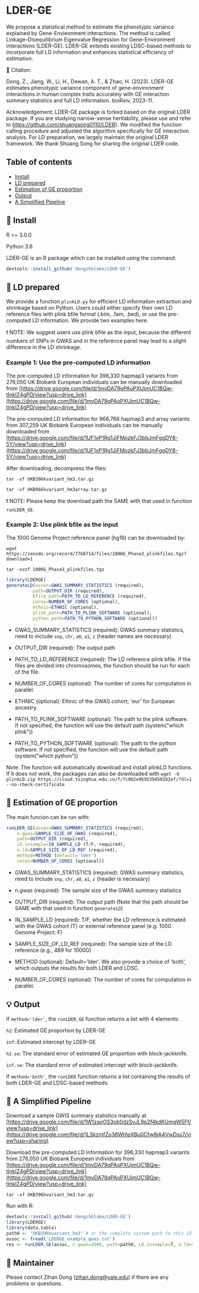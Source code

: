 # LDER-GE
We propose a statistical method to estimate the phenotypic variance explained by Gene-Envieonment interactions. The method is called  Linkage-Disequilibrium Eigenvalue Regression for Gene-Environment interactions (LDER-GE). LDER-GE extends existing LDSC-based methods to incorporate full LD information and enhances statistical efficiency of estimation.

:open_book: Citation:

Dong, Z., Jiang, W., Li, H., Dewan, A. T., & Zhao, H. (2023). LDER-GE estimates phenotypic variance component of gene-environment interactions in human complex traits accurately with GE interaction summary statistics and full LD information. bioRxiv, 2023-11.

Acknowledgement: LDER-GE package is forked based on the original LDER package. If you are studying narrow-sense heritability, please use and refer to https://github.com/shuangsong0110/LDER). We modified the function calling procedure and adjusted the algorithm specifically for GE interaction analysis. For LD preparation, we largely maintain the original LDER framework.
We thank Shuang Song for sharing the original LDER code.

## Table of contents
* [Install](#hammer-install)
* [LD prepared](#scroll-ld-prepared)
* [Estimation of GE proportion](#rocket-estimation-of-ge-proportion)
* [Output](#bulb-output)
* [A Simplified Pipeline](#key-a-simplified-pipeline)

## :hammer: Install
R >= 3.0.0

Python 3.6

LDER-GE is an R package which can be installed using the command:
```r
devtools::install_github('dongzhblake/LDER-GE')
```

## :scroll: LD prepared
We provide a function `plinkLD.py` for efficient LD information extraction and shrinkage based on Python. 
Users could either specify their own LD reference files with plink bfile format (.bim, .fam, .bed), or use the pre-computed LD information. We provide two examples here.


:exclamation: NOTE: We suggest users use plink bfile as the input, because the different numbers of SNPs in GWAS and in the reference panel may lead to a slight difference in the LD shrinkage.

### Example 1: Use the pre-computed LD information

The pre-computed LD information for 396,330 hapmap3 variants from 276,050 UK Biobank European individuals can be manually downloaded from [https://drive.google.com/file/d/1mvDA79qPAoPXUjmUC1BQw-tInklZ4gPD/view?usp=drive_link](https://drive.google.com/file/d/1mvDA79qPAoPXUjmUC1BQw-tInklZ4gPD/view?usp=drive_link)

The pre-computed LD information for 966,766 hapmap3 and array variants from 307,259 UK Biobank European individuals can be manually downloaded from [https://drive.google.com/file/d/1UF1xP1Rg1JiFMozkFJ3bbJmFggDY8-5Y/view?usp=drive_link](https://drive.google.com/file/d/1UF1xP1Rg1JiFMozkFJ3bbJmFggDY8-5Y/view?usp=drive_link)

After downloading, decompress the files:


`tar -xf UKB396kvariant_hm3.tar.gz`

`tar -xf UKB966kvariant_hm3array.tar.gz`

:exclamation: NOTE: Please keep the download path the SAME with that used in function `runLDER_GE`.


### Example 2: Use plink bfile as the input
The 1000 Genome Project reference panel (hg19) can be downloaded by:

`wget https://zenodo.org/record/7768714/files/1000G_Phase3_plinkfiles.tgz?download=1`

`tar -xvzf 1000G_Phase3_plinkfiles.tgz`


```r
library(LDERGE)
generateLD(assoc=GWAS_SUMMARY_STATISTICS (required), 
          path=OUTPUT_DIR (required),
          bfile_path=PATH_TO_LD_REFERENCE (required),
          cores=NUMBER_OF_CORES (optional),
          ethnic=ETHNIC (optional),
          plink_path=PATH_TO_PLINK_SOFTWARE (optional),
          python_path=PATH_TO_PYTHON_SOFTWARE (optional))                    
```
- GWAS_SUMMARY_STATISTICS (required): GWAS summary statistics, need to include `snp`, `chr`, `a0`, `a1`, `z` (header names are necessary)

- OUTPUT_DIR (required): The output path

- PATH_TO_LD_REFERENCE (required): The LD reference plink bfile. If the files are divided into chromosomes, the function should be run for each of the file.

- NUMBER_OF_CORES (optional): The number of cores for computation in parallel.

- ETHNIC (optional): Ethnic of the GWAS cohort; 'eur' for European ancestry.

- PATH_TO_PLINK_SOFTWARE (optional): The path to the plink software. If not specified, the function will use the default path (system("which plink"))

- PATH_TO_PYTHON_SOFTWARE (optional): The path to the python software. If not specified, the function will use the default path (system("which python"))

Note: The function will automatically download and install plinkLD functions. If it does not work, the packages can also be downloaded with `wget -O plinkLD.zip https://cloud.tsinghua.edu.cn/f/7c002e9b9539450182ef/?dl=1 --no-check-certificate` 


## :rocket: Estimation of GE proportion
The main funcion can be run with:

```r
runLDER_GE(assoc=GWAS_SUMMARY_STATISTICS (required), 
	n.gwas=SAMPLE_SIZE_OF_GWAS (required), 
	path=OUTPUT_DIR (required),
	LD.insample=IN_SAMPLE_LD (T/F, required),
	n.ld=SAMPLE_SIZE_OF_LD_REF (required), 
	method=METHOD (default='lder')
	cores=NUMBER_OF_CORES (optional))
```
- GWAS_SUMMARY_STATISTICS (required): GWAS summary statistics, need to include `snp`, `chr`, `a0`, `a1`, `z` (header is necessary)

- n.gwas (required): The sample size of the GWAS summary statistics

- OUTPUT_DIR (required): The output path (Note that the path should be SAME with that used in function `generateLD`)

- IN_SAMPLE_LD (required): T/F, whether the LD reference is estimated with the GWAS cohort (T) or external reference panel (e.g. 1000 Genome Project: F)

- SAMPLE_SIZE_OF_LD_REF (required): The sample size of the LD reference (e.g., 489 for 1000G)

- METHOD (optional): Default='lder'. We also provide a choice of 'both', which outputs the results for both LDER and LDSC.

- NUMBER_OF_CORES (optional): The number of cores for computation in parallel.




## :bulb: Output

If `method='lder'`, the `runLDER_GE` function returns a list with 4 elements:

`h2`: Estimated GE proportion by LDER-GE

`inf`: Estimated intercept by LDER-GE

`h2.se`: The standard error of estimated GE proportion with block-jackknife.

`inf.se`: The standard error of estimated intercept with block-jackknife.

If `method='both'`, the `runLDER` function returns a list containing the results of both LDER-GE and LDSC-based methods.


## :key: A Simplified Pipeline
Download a sample GWIS summary statistics manually at [https://drive.google.com/file/d/1W1zaoOS3ob0dzSvJL9p2f4kdKUmgW5Ff/view?usp=drive_link](https://drive.google.com/file/d/1LSkzmfZo36WtiIpXBu0Cfw8iA4VwDss7/view?usp=sharing)


Download the pre-computed LD information for 396,330 hapmap3 variants from 276,050 UK Biobank European individuals from [https://drive.google.com/file/d/1mvDA79qPAoPXUjmUC1BQw-tInklZ4gPD/view?usp=drive_link](https://drive.google.com/file/d/1mvDA79qPAoPXUjmUC1BQw-tInklZ4gPD/view?usp=drive_link)


`tar -xf UKB396kvariant_hm3.tar.gz`


Run with R:

```r
devtools::install_github('dongzhblake/LDER-GE')
library(LDERGE)
library(data.table)
path0 <- "UKB396kvariant_hm3" # or the complete system path to this LD folder
assoc <- fread('LDERGE_example_gwas.txt')
res <- runLDER_GE(assoc, n.gwas=2000, path=path0, LD.insample=T, n.ld=276050, cores=10, method='lder')

```


## :busts_in_silhouette: Maintainer

Please contact Zihan Dong (zihan.dong@yale.edu) if there are any problems or questions.



